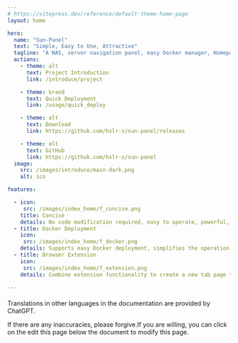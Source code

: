 ```yaml
---
# https://vitepress.dev/reference/default-theme-home-page
layout: home

hero:
  name: "Sun-Panel"
  text: "Simple, Easy to Use, Attractive"
  tagline: "A NAS, server navigation panel, easy Docker manager, Homepage, and browser start page"
  actions:
    - theme: alt
      text: Project Introduction
      link: /introduce/project

    - theme: brand
      text: Quick Deployment
      link: /usage/quick_deploy

    - theme: alt
      text: Download
      link: https://github.com/hslr-s/sun-panel/releases

    - theme: alt
      text: GitHub
      link: https://github.com/hslr-s/sun-panel
  image:
    src: /images/introduce/main-dark.png
    alt: ico

features:

  - icon:
     src: /images/index_home/f_concise.png
    title: Concise
    details: No code modification required, easy to operate, powerful, minimal resource usage, supports switching between LAN and public network environments.
  - title: Docker Deployment
    icon:
     src: /images/index_home/f_docker.png
    details: Supports easy Docker deployment, simplifies the operation process.
  - title: Browser Extension
    icon:
     src: /images/index_home/f_extension.png
    details: Combine extension functionality to create a new tab page that rivals native experiences.

---
```



<div class="tip custom-block" style="max-width:1152px;margin:20px auto">
Translations in other languages in the documentation are provided by ChatGPT. 

If there are any inaccuracies, please forgive.If you are willing, you can click on the edit this page below the document to modify this page.
</div>



<style>
:root {
  --vp-home-hero-name-color: transparent;
  --vp-home-hero-name-background: -webkit-linear-gradient(120deg, #bd34fe 30%, #41d1ff);

  /* --vp-home-hero-image-background-image: linear-gradient(-45deg, #41d1ff 10%, #bd34fe 10%); */
  --vp-home-hero-image-filter: blur(40px);
}

@media (min-width: 640px) {
  :root {
    --vp-home-hero-image-filter: blur(56px);
  }
}

@media (min-width: 960px) {
  :root {
    --vp-home-hero-image-filter: blur(72px);
  }
}
</style>

<LangChange/>

<script setup>

import LangChange from '../docs/.vitepress/src/components/langChange.vue';
</script>
